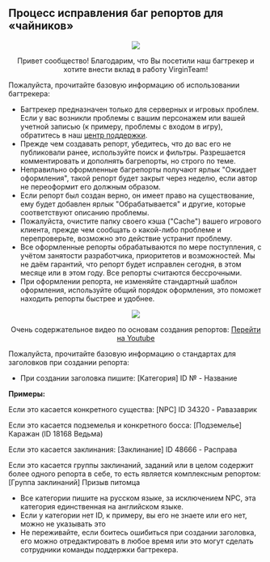## Процесс исправления баг репортов для «чайников»

<p align="center">
  <img src="https://pp.userapi.com/c837429/v837429994/36ef6/Ke0_6kp-p-E.jpg">
</p>

<p align="center">Привет сообщество! Благодарим, что Вы посетили наш багтрекер и хотите внести вклад в работу VirginTeam!</p>

Пожалуйста, прочитайте базовую информацию об использовании багтрекера:

* Багтрекер предназначен только для серверных и игровых проблем. Если у вас возникли проблемы с вашим персонажем или вашей учетной записью (к примеру, проблемы с входом в игру), обратитесь в наш <a href="http://logon3.com/support/">центр поддержки</a>.
* Прежде чем создавать репорт, убедитесь, что до вас его не публиковали ранее, используйте поиск и фильтры. Разрешается комментировать и дополнять багрепорты, но строго по теме.
* Неправильно оформленные багрепорты получают ярлык "Ожидает оформления", такой репорт будет закрыт через неделю, если автор не переоформит его должным образом.
* Если репорт был создан верно, он имеет право на существование, ему будет добавлен ярлык "Обрабатывается" и другие, которые соответствуют описанию проблемы.
* Пожалуйста, очистите папку своего кэша ("Cache") вашего игрового клиента, прежде чем сообщать о какой-либо проблеме и перепроверьте, возможно это действие устранит проблему.
* Все оформленные репорты обрабатываются по мере поступления, с учётом занятости разработчика, приоритетов и возможностей. Мы не даём гарантий, что репорт будет исправлен сегодня, в этом месяце или в этом году. Все репорты считаются бессрочными.
* При оформлении репорта, не изменяйте стандартный шаблон оформления, используйте общий порядок оформления, это поможет находить репорты быстрее и удобнее.

<p align="center">
  <img src="https://pp.userapi.com/c636931/v636931994/5222f/tbZuExW6uS4.jpg">
</p>

<p align="center">Очень содержательное видео по основам создания репортов: <a href="https://youtu.be/N_7bwCYAc9s">Перейти на Youtube</a></p>

Пожалуйста, прочитайте базовую информацию о стандартах для заголовков при создании репорта:

* При создании заголовка пишите: [Категория] ID № - Название

**Примеры:**

Если это касается конкретного существа: [NPC] ID 34320 - Равазаврик

Если это касается подземелья и конкретного босса: [Подземелье] Каражан (ID 18168 Ведьма)

Если это касается заклинания: [Заклинание] ID 48666 - Расправа

Если это касается группы заклинаний, заданий или в целом содержит более одного репорта в себе, то есть является комплексным репортом: [Группа заклинаний] Призыв питомца

* Все категории пишите на русском языке, за исключением NPC, эта категория единственная на английском языке.
* Если у категории нет ID, к примеру, вы его не знаете или его нет, можно не указывать это
* Не переживайте, если боитесь ошибиться при создании заголовка, его можно отредактировать в любое время или это могут сделать сотрудники команды поддержки багтрекера.
